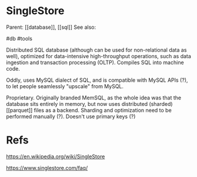 # SingleStore

Parent: [[database]], [[sql]]
See also:

#db #tools


Distributed SQL database (although can be used for non-relational data as well), optimized for data-intensive high-throughput operations, such as data ingestion and transaction processing (OLTP). Compiles SQL into machine code.

Oddly, uses MySQL dialect of SQL, and is compatible with MySQL APIs (?), to let people seamlessly "upscale" from MySQL.

Proprietary. Originally branded MemSQL, as the whole idea was that the database sits entirely in memory, but now uses distributed (sharded) [[parquet]] files as a backend. Sharding and optimization need to be performed manually (?). Doesn't use primary keys (?)

# Refs

https://en.wikipedia.org/wiki/SingleStore

https://www.singlestore.com/faq/